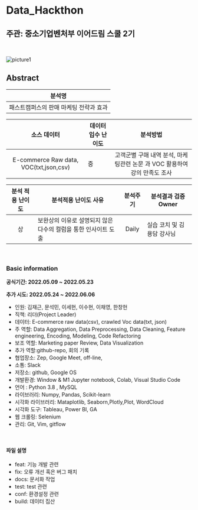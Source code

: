 # Data_Hackthon

## 주관: 중소기업벤처부 이어드림 스쿨 2기

<br>


![picture1](https://user-images.githubusercontent.com/86671456/167774703-465e4eaf-00b1-4de2-be2a-eb7f20a428f6.png)

## Abstract

| 분석명 |  
|:-----:|
| 패스트캠퍼스의 판매 마케팅 전략과 효과 |

|  소스 데이터 |     데이터 입수 난이도    |      분석방법     |
|:------------------:| -----|:---------------:|
| E-commerce Raw data, VOC(txt,json,csv)|중 | 고객군별 구매 내역 분석, 마케팅관련 논문 과 VOC 활용하여 강의 만족도 조사  |

|  분석 적용 난이도  |     분석적용 난이도 사유    |      분석주기     | 분석결과 검증 Owner|
|:-----:| --------------------------------------- |:---------------:|----------------|
|상 | 보완상의 이유로 설명되지 않은 다수의 컬럼을 통한 인사이트 도출    | Daily  | 실습 코치 및 김용담 강사님 |



<br>


### Basic information

**공식기간: 2022.05.09 ~ 2022.05.23**

**추가 시도: 2022.05.24 ~ 2022.06.06**

- 인원: 김재근, 문석민, 이세현, 이수현, 이채영, 한창헌
- 직책: 리더(Project Leader)
- 데이터: E-commerce raw data(csv), crawled Voc data(txt, json)
- 주 역할: Data Aggregation, Data Preprocessing, Data Cleaning, Feature engineering, Encoding, Modeling, Code Refactoring 
- 보조 역할: Marketing paper Review, Data Visualization
- 추가 역할:github-repo, 회의 기록 
- 협업장소: Zep, Google Meet, off-line, 
- 소통: Slack
- 저장소: github, Google OS
- 개발환경: Window & M1 Jupyter notebook, Colab, Visual Studio Code
- 언어 : Python 3.8 , MySQL
- 라이브러리: Numpy, Pandas, Scikit-learn
- 시각화 라이브러리: Mataplotlib, Seaborn,Plotly,Plot, WordCloud
- 시각화 도구: Tableau, Power BI, GA
- 웹 크롤링: Selenium
- 관리: Git, Vim, gitflow

<br>

#### 파일 설명

- feat: 기능 개발 관련
- fix: 오류 개선 혹은 버그 패치
- docs: 문서화 작업
- test: test 관련
- conf: 환경설정 관련
- build: 데이터 집산
